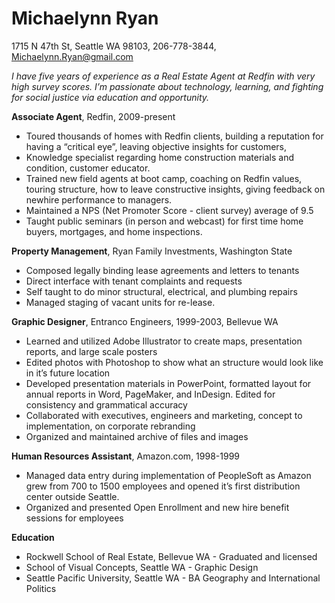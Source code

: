 
# Michaelynn Ryan
  1715 N 47th St, Seattle WA 98103, 206-778-3844, Michaelynn.Ryan@gmail.com

*I have five years of experience as a Real Estate Agent at Redfin with very high survey scores. I’m passionate about technology, learning, and fighting for social justice via education and opportunity.*      

__Associate Agent__, Redfin, 2009-present
  * Toured thousands of homes with Redfin clients, building a reputation for having a “critical eye”, leaving objective insights for customers, 
  * Knowledge specialist regarding home construction materials and condition, customer educator.
  * Trained new field agents at boot camp, coaching on Redfin values, touring structure, how to leave constructive insights, giving feedback on newhire performance to managers.
  * Maintained a NPS (Net Promoter Score - client survey) average of 9.5 
  * Taught public seminars (in person and webcast) for first time home buyers, mortgages, and home inspections.

__Property Management__, Ryan Family Investments, Washington State
  * Composed legally binding lease agreements and letters to tenants
  * Direct interface with tenant complaints and requests
  * Self taught to do minor structural, electrical, and plumbing repairs
  * Managed staging of vacant units for re-lease.

__Graphic Designer__, Entranco Engineers, 1999-2003, Bellevue WA
  * Learned and utilized Adobe Illustrator to create maps, presentation reports, and large scale posters
  * Edited photos with Photoshop to show what an structure would look like in it’s future location
  * Developed presentation materials in PowerPoint, formatted layout for annual reports in Word, PageMaker, and InDesign. Edited for consistency and grammatical accuracy
  * Collaborated with executives, engineers and marketing, concept to implementation, on corporate rebranding
  * Organized and maintained archive of files and images

__Human Resources Assistant__, Amazon.com, 1998-1999

  * Managed data entry during implementation of PeopleSoft as Amazon grew from 700 to 1500 employees and opened it’s first distribution center outside Seattle.
  * Organized and presented Open Enrollment and new hire benefit sessions for employees

__Education__
  * Rockwell School of Real Estate, Bellevue WA  -  Graduated and licensed
  * School of Visual Concepts, Seattle WA  -  Graphic Design
  * Seattle Pacific University, Seattle WA  -  BA Geography and International Politics



